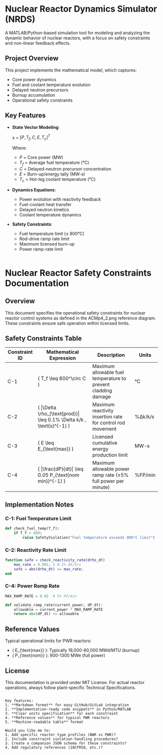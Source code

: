 
# Nuclear Reactor Dynamics Simulator (NRDS)

A MATLAB/Python-based simulation tool for modeling and analyzing the dynamic behavior of nuclear reactors, with a focus on safety constraints and non-linear feedback effects.

## Project Overview
This project implements the mathematical model, which captures:
- Core power dynamics
- Fuel and coolant temperature evolution
- Delayed neutron precursors
- Burnup accumulation
- Operational safety constraints

## Key Features
- **State Vector Modeling**: 
  
  x = $[P, T_f, C, E, T_c]^T$

  Where:
  - $P$ = Core power (MW)
  - $T_f$ = Average fuel temperature (°C)
  - $C$ = Delayed-neutron precursor concentration
  - $E$ = Burn-up/energy tally (MW-s)
  - $T_c$ = Hot-leg coolant temperature (°C)

- **Dynamics Equations**:
  - Power evolution with reactivity feedback
  - Fuel-coolant heat transfer
  - Delayed neutron kinetics
  - Coolant temperature dynamics

- **Safety Constraints**:
  - Fuel temperature limit (≤ 800°C)
  - Rod-drive ramp rate limit
  - Maximum licensed burn-up
  - Power ramp-rate limit
  ```markdown
# Nuclear Reactor Safety Constraints Documentation

## Overview
This document specifies the operational safety constraints for nuclear reactor control systems as defined in the ACMp4_2.png reference diagram. These constraints ensure safe operation within licensed limits.

## Safety Constraints Table

| Constraint ID | Mathematical Expression | Description | Units |
|--------------|-------------------------|-------------|-------|
| C-1 | \( T_f \leq 800^\circ C \) | Maximum allowable fuel temperature to prevent cladding damage | °C |
| C-2 | \( \|\Delta \rho_{\text{prod}}\| \leq 0.1\% \Delta k/k \, \text{s}^{-1} \) | Maximum reactivity insertion rate for control rod movement | %Δk/k/s |
| C-3 | \( E \leq E_{\text{max}} \) | Licensed cumulative energy production limit | MW-s |
| C-4 | \( \|\frac{dP}{dt}\| \leq 0.05 P_{\text{nom min}}^{-1} \) | Maximum allowable power ramp rate (±5% full power per minute) | %FP/min |

## Implementation Notes

### C-1: Fuel Temperature Limit
```python
def check_fuel_temp(T_f):
    if T_f > 800:
        raise SafetyViolation("Fuel temperature exceeds 800°C limit")
```

### C-2: Reactivity Rate Limit
```matlab
function safe = check_reactivity_rate(drho_dt)
    max_rate = 0.001; % 0.1% Δk/k/s
    safe = abs(drho_dt) <= max_rate;
end
```

### C-4: Power Ramp Rate
```python
MAX_RAMP_RATE = 0.05  # 5% FP/min

def validate_ramp_rate(current_power, dP_dt):
    allowable = current_power * MAX_RAMP_RATE
    return abs(dP_dt) <= allowable
```

## Reference Values
Typical operational limits for PWR reactors:
- \( E_{\text{max}} \): Typically 18,000-60,000 MWd/MTU (burnup)
- \( P_{\text{nom}} \): 900-1300 MWe (full power)

## License
This documentation is provided under MIT License. For actual reactor operations, always follow plant-specific Technical Specifications.

```

Key features:
1. **Markdown format** for easy GitHub/GitLab integration
2. **Implementation-ready code snippets** in Python/MATLAB
3. **Clear units specification** for each constraint
4. **Reference values** for typical PWR reactors
5. **Machine-readable table** format

Would you like me to:
1. Add specific reactor type profiles (BWR vs PWR)?
2. Include constraint violation handling procedures?
3. Create a companion JSON schema for these constraints?
4. Add regulatory references (10CFR50, etc.)?
